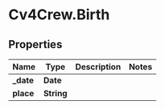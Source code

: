 # Cv4Crew.Birth

## Properties
Name | Type | Description | Notes
------------ | ------------- | ------------- | -------------
**_date** | **Date** |  | 
**place** | **String** |  | 


